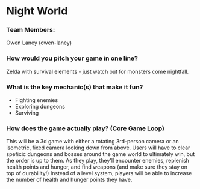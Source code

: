 # Night World

### Team Members:
Owen Laney (owen-laney)

### How would you pitch your game in one line?
Zelda with survival elements - just watch out for monsters come nightfall.

### What is the key mechanic(s) that make it fun?
- Fighting enemies
- Exploring dungeons
- Surviving

### How does the game actually play? (Core Game Loop)
This will be a 3d game with either a rotating 3rd-person camera or an isometric, fixed camera looking down from above.
Users will have to clear speficic dungeons and bosses around the game world to ultimately win, but the order is up to them.
As they play, they'll encounter enemies, replenish health points and hunger, and find weapons (and make sure they stay on top of durability!)
Instead of a level system, players will be able to increase the number of health and hunger points they have. 
